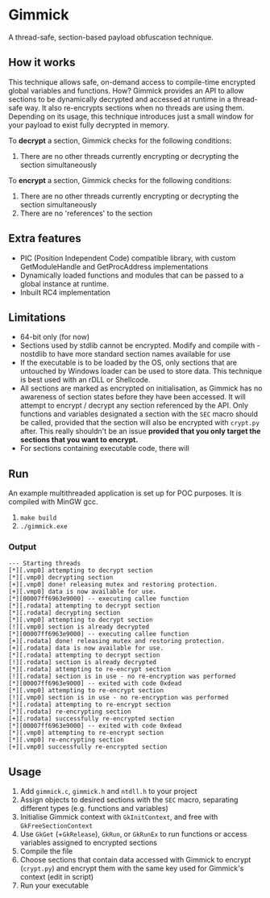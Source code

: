 # Gimmick

A thread-safe, section-based payload obfuscation technique.

## How it works
This technique allows safe, on-demand access to compile-time encrypted global variables and functions.
How? Gimmick provides an API to allow sections to be dynamically decrypted and accessed at runtime in a thread-safe way.
It also re-encrypts sections when no threads are using them.
Depending on its usage, this technique introduces just a small window for your payload to exist fully decrypted in memory.


To **decrypt** a section, Gimmick checks for the following conditions:
1. There are no other threads currently encrypting or decrypting the section simultaneously

To **encrypt** a section, Gimmick checks for the following conditions:
1. There are no other threads currently encrypting or decrypting the section simultaneously
2. There are no 'references' to the section


## Extra features

- PIC (Position Independent Code) compatible library, with custom GetModuleHandle and GetProcAddress implementations
- Dynamically loaded functions and modules that can be passed to a global instance at runtime.
- Inbuilt RC4 implementation

## Limitations
- 64-bit only (for now)
- Sections used by stdlib cannot be encrypted. Modify and compile with -nostdlib to have more standard section names available for use
- If the executable is to be loaded by the OS, only sections that are untouched by Windows loader can be used to store data. 
This technique is best used with an rDLL or Shellcode.
- All sections are marked as encrypted on initialisation, as Gimmick has no awareness of section states before they have been accessed.
It will attempt to encrypt / decrypt any section referenced by the API. Only functions and variables designated a section with the `SEC`
macro should be called, provided that the section will also be encrypted with `crypt.py` after. This really shouldn't be an issue 
**provided that you only target the sections that you want to encrypt.**
- For sections containing executable code, there will

## Run
An example multithreaded application is set up for POC purposes. It is compiled with MinGW gcc.
1. `make build`
2. `./gimmick.exe`

### Output
```
--- Starting threads
[*][.vmp0] attempting to decrypt section
[*][.vmp0] decrypting section
[+][.vmp0] done! releasing mutex and restoring protection.
[+][.vmp0] data is now available for use.
[*][00007ff6963e9000] -- executing callee function
[*][.rodata] attempting to decrypt section
[*][.rodata] decrypting section
[*][.vmp0] attempting to decrypt section
[!][.vmp0] section is already decrypted
[*][00007ff6963e9000] -- executing callee function
[+][.rodata] done! releasing mutex and restoring protection.
[+][.rodata] data is now available for use.
[*][.rodata] attempting to decrypt section
[!][.rodata] section is already decrypted
[*][.rodata] attempting to re-encrypt section
[!][.rodata] section is in use - no re-encryption was performed
[*][00007ff6963e9000] -- exited with code 0xdead
[*][.vmp0] attempting to re-encrypt section
[!][.vmp0] section is in use - no re-encryption was performed
[*][.rodata] attempting to re-encrypt section
[*][.rodata] re-encrypting section
[+][.rodata] successfully re-encrypted section
[*][00007ff6963e9000] -- exited with code 0xdead
[*][.vmp0] attempting to re-encrypt section
[*][.vmp0] re-encrypting section
[+][.vmp0] successfully re-encrypted section
```

## Usage
1. Add `gimmick.c`, `gimmick.h` and `ntdll.h` to your project
2. Assign objects to desired sections with the `SEC` macro, separating different types (e.g. functions and variables)
3. Initialise Gimmick context with `GkInitContext`, and free with `GkFreeSectionContext`
4. Use `GkGet` (+`GkRelease`), `GkRun`, or `GkRunEx` to run functions or access variables assigned to encrypted sections
5. Compile the file
6. Choose sections that contain data accessed with Gimmick to encrypt (`crypt.py`) and encrypt them with the same key used
for Gimmick's context (edit in script)
7. Run your executable
